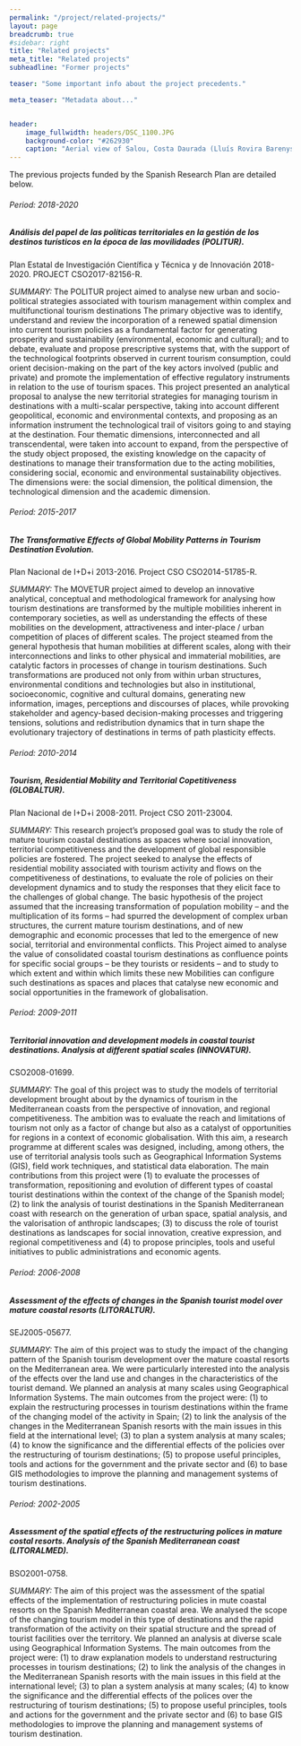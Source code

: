 ```yaml
---
permalink: "/project/related-projects/"
layout: page
breadcrumb: true
#sidebar: right
title: "Related projects"
meta_title: "Related projects"
subheadline: "Former projects"

teaser: "Some important info about the project precedents." 

meta_teaser: "Metadata about..."


header:
    image_fullwidth: headers/DSC_1100.JPG
    background-color: "#262930"
    caption: "Aerial view of Salou, Costa Daurada (Lluís Rovira Barenys/ revistacambrils.cat)"
---
```

 
The previous projects funded by the Spanish Research Plan are detailed below.

###### Period: 2018-2020  
##### Análisis del papel de las políticas territoriales en la gestión de los destinos turísticos en la época de las movilidades (POLITUR).  
Plan Estatal de Investigación Científica y Técnica y de Innovación 2018-2020. PROJECT CSO2017-82156-R.  

*SUMMARY:*
The POLITUR project aimed to analyse new urban and socio-political strategies associated with tourism management within complex and multifunctional tourism destinations The primary objective was to identify, understand and review the incorporation of a renewed spatial dimension into current tourism policies as a fundamental factor for generating prosperity and sustainability (environmental, economic and cultural); and to debate, evaluate and propose prescriptive systems that, with the support of the technological footprints observed in current tourism consumption, could orient decision-making on the part of the key actors involved (public and private) and promote the implementation of effective regulatory instruments in relation to the use of tourism spaces.
This project presented an analytical proposal to analyse the new territorial strategies for managing tourism in destinations with a multi-scalar perspective, taking into account different geopolitical, economic and environmental contexts, and proposing as an information instrument the technological trail of visitors going to and staying at the destination. Four thematic dimensions, interconnected and all transcendental, were taken into account to expand, from the perspective of the study object proposed, the existing knowledge on the capacity of destinations to manage their transformation due to the acting mobilities, considering social, economic and environmental sustainability objectives. The dimensions were: the social dimension, the political dimension, the technological dimension and the academic dimension.

###### Period: 2015-2017
##### The Transformative Effects of Global Mobility Patterns in Tourism Destination Evolution. 
Plan Nacional de I+D+i 2013-2016. Project CSO CSO2014-51785-R.

*SUMMARY:*
The MOVETUR project aimed to develop an innovative analytical, conceptual and methodological framework for analysing how tourism destinations are transformed by the multiple mobilities inherent in contemporary societies, as well as understanding the effects of these mobilities on the development, attractiveness and inter-place / urban competition of places of different scales. 
The project steamed from the general hypothesis that human mobilities at different scales, along with their interconnections and links to other physical and immaterial mobilities, are catalytic factors in processes of change in tourism destinations. Such transformations are produced not only from within urban structures, environmental conditions and technologies but also in institutional, socioeconomic, cognitive and cultural domains, generating new information, images, perceptions and discourses of places, while provoking stakeholder and agency-based decision-making processes and triggering tensions, solutions and redistribution dynamics that in turn shape the evolutionary trajectory of destinations in terms of path plasticity effects.
 
###### Period: 2010-2014
##### Tourism, Residential Mobility and Territorial Copetitiveness (GLOBALTUR). 
Plan Nacional de I+D+i 2008-2011. Project CSO 2011-23004.

*SUMMARY:*
This research project’s proposed goal was to study the role of mature tourism coastal destinations as spaces where social innovation, territorial competitiveness and the development of global responsible policies are fostered. The project seeked to analyse the effects of residential mobility associated with tourism activity and flows on the competitiveness of destinations, to evaluate the role of policies on their development dynamics and to study the responses that they elicit face to the challenges of global change. The basic hypothesis of the project assumed that the increasing transformation of population mobility – and the multiplication of its forms – had spurred the development of complex urban structures, the current mature tourism destinations, and of new demographic and economic processes that led to the emergence of new social, territorial and environmental conflicts.
This Project aimed to analyse the value of consolidated coastal tourism destinations as confluence points for specific social groups – be they tourists or residents – and to study to which extent and within which limits these new Mobilities can configure such destinations as spaces and places that catalyse new economic and social opportunities in the framework of globalisation.
 
###### Period: 2009-2011
##### Territorial innovation and development models in coastal tourist destinations. Analysis at different spatial scales (INNOVATUR). 
CSO2008-01699.

*SUMMARY:*
The goal of this project was to study the models of territorial development brought about by the dynamics of tourism in the Mediterranean coasts from the perspective of innovation, and regional competitiveness. The ambition was to evaluate the reach and limitations of tourism not only as a factor of change but also as a catalyst of opportunities for regions in a context of economic globalisation. With this aim, a research programme at different scales was designed, including, among others, the use of territorial analysis tools such as Geographical Information Systems (GIS), field work techniques, and statistical data elaboration.
The main contributions from this project were (1) to evaluate the processes of transformation, repositioning and evolution of different types of coastal tourist destinations within the context of the change of the Spanish model; (2) to link the analysis of tourist destinations in the Spanish Mediterranean coast with research on the generation of urban space, spatial analysis, and the valorisation of anthropic landscapes; (3) to discuss the role of tourist destinations as landscapes for social innovation, creative expression, and regional competitiveness and (4) to propose principles, tools and useful initiatives to public administrations and economic agents.
 
###### Period: 2006-2008
##### Assessment of the effects of changes in the Spanish tourist model over mature coastal resorts (LITORALTUR). 
SEJ2005-05677.

*SUMMARY:*
The aim of this project was to study the impact of the changing pattern of the Spanish tourism development over the mature coastal resorts on the Mediterranean area. We were particularly interested into the analysis of the effects over the land use and changes in the characteristics of the tourist demand. We planned an analysis at many scales using Geographical Information Systems.
The main outcomes from the project were: (1) to explain the restructuring processes in tourism destinations within the frame of the changing model of the activity in Spain; (2) to link the analysis of the changes in the Mediterranean Spanish resorts with the main issues in this field at the international level; (3) to plan a system analysis at many scales; (4) to know the significance and the differential effects of the policies over the restructuring of tourism destinations; (5) to propose useful principles, tools and actions for the government and the private sector and (6) to base GIS methodologies to improve the planning and management systems of tourism destinations.
 
###### Period: 2002-2005
##### Assessment of the spatial effects of the restructuring polices in mature costal resorts. Analysis of the Spanish Mediterranean coast (LITORALMED). 
BSO2001-0758.

*SUMMARY:*
The aim of this project was the assessment of the spatial effects of the implementation of restructuring policies in mute coastal resorts on the Spanish Mediterranean coastal area. We analysed the scope of the changing tourism model in this type of destinations and the rapid transformation of the activity on their spatial structure and the spread of tourist facilities over the territory. We planned an analysis at diverse  scale using Geographical Information Systems.
The main outcomes from the project were: (1) to draw explanation models to understand restructuring processes in tourism destinations; (2) to link the analysis of the changes in the Mediterranean Spanish resorts with the main issues in this field at the international level; (3) to plan a system analysis at many scales; (4) to know the significance and the differential effects of the polices over the restructuring of tourism destinations; (5) to propose useful principles, tools and actions for the government and the private sector and (6) to base GIS methodologies to improve the planning and management systems of tourism destination.

